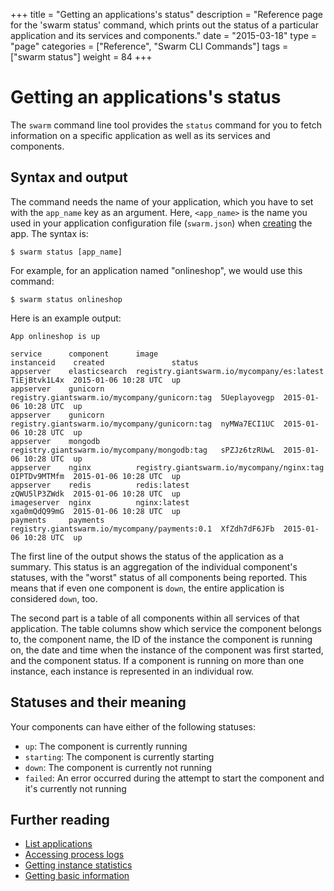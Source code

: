 +++
title = "Getting an applications's status"
description = "Reference page for the 'swarm status' command, which prints out the status of a particular application and its services and components."
date = "2015-03-18"
type = "page"
categories = ["Reference", "Swarm CLI Commands"]
tags = ["swarm status"]
weight = 84
+++

# Getting an applications's status

The `swarm` command line tool provides the `status` command for you to fetch information on a specific application as well as its services and components.

## Syntax and output

The command needs the name of your application, which you have to set with the `app_name` key as an argument. Here, `<app_name>` is the name you used in your application configuration file (`swarm.json`) when [creating](../create/) the app. The syntax is:

```nohighlight
$ swarm status [app_name]
```

For example, for an application named "onlineshop", we would use this command:

```nohighlight
$ swarm status onlineshop
```

Here is an example output:

```nohighlight
App onlineshop is up

service      component      image                                          instanceid    created               status
appserver    elasticsearch  registry.giantswarm.io/mycompany/es:latest     TiEjBtvk1L4x  2015-01-06 10:28 UTC  up
appserver    gunicorn       registry.giantswarm.io/mycompany/gunicorn:tag  5Ueplayovegp  2015-01-06 10:28 UTC  up
appserver    gunicorn       registry.giantswarm.io/mycompany/gunicorn:tag  nyMWa7ECI1UC  2015-01-06 10:28 UTC  up
appserver    mongodb        registry.giantswarm.io/mycompany/mongodb:tag   sPZJz6tzRUwL  2015-01-06 10:28 UTC  up
appserver    nginx          registry.giantswarm.io/mycompany/nginx:tag     OIPTDv9MTMfm  2015-01-06 10:28 UTC  up
appserver    redis          redis:latest                                   zQWU5lP3ZWdk  2015-01-06 10:28 UTC  up
imageserver  nginx          nginx:latest                                   xga0mQdQ99mG  2015-01-06 10:28 UTC  up
payments     payments       registry.giantswarm.io/mycompany/payments:0.1  XfZdh7dF6JFb  2015-01-06 10:28 UTC  up
```

The first line of the output shows the status of the application as a summary. This status is an aggregation of the individual component's statuses, with the "worst" status of all components being reported. This means that if even one component is `down`, the entire application is considered `down`, too.

The second part is a table of all components within all services of that application. The table columns show which service the component belongs to, the component name, the ID of the instance the component is running on, the date and time when the instance of the component was first started, and the component status. If a component is running on more than one instance, each instance is represented in an individual row.

## Statuses and their meaning

Your components can have either of the following statuses:

 * `up`: The component is currently running
 * `starting`: The component is currently starting
 * `down`: The component is currently not running
 * `failed`: An error occurred during the attempt to start the component and it's currently not running

## Further reading

* [List applications](../ls/)
* [Accessing process logs](../logs/)
* [Getting instance statistics](../stats/)
* [Getting basic information](../info/)
